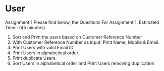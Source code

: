 # User

Assignment 1
Please find below, the Questions For Assignment 1. Estimated Time : (45 minutes)

1. Sort and Print the users based on Customer Reference Number
2. With Customer Reference Number as input; Print Name, Mobile & Email.  
3. Print Users with valid Email ID
4. Print Users in alphabetical order.
5. Print duplicate Users.
6. Sort Users in alphabetical order and Print Users removing duplication
